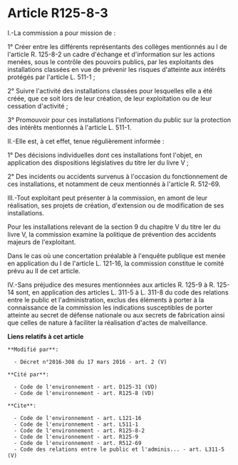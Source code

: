 # Article R125-8-3

I.-La commission a pour mission de : 

1° Créer entre les différents représentants des collèges mentionnés au I de l'article R. 125-8-2 un cadre d'échange et
d'information sur les actions menées, sous le contrôle des pouvoirs publics, par les exploitants des installations classées
en vue de prévenir les risques d'atteinte aux intérêts protégés par l'article L. 511-1 ; 

2° Suivre l'activité des installations classées pour lesquelles elle a été créée, que ce soit lors de leur création, de leur
exploitation ou de leur cessation d'activité ; 

3° Promouvoir pour ces installations l'information du public sur la protection des intérêts mentionnés à l'article L. 511-1. 

II.-Elle est, à cet effet, tenue régulièrement informée : 

1° Des décisions individuelles dont ces installations font l'objet, en application des dispositions législatives du titre Ier
du livre V ; 

2° Des incidents ou accidents survenus à l'occasion du fonctionnement de ces installations, et notamment de ceux mentionnés à
l'article R. 512-69. 

III.-Tout exploitant peut présenter à la commission, en amont de leur réalisation, ses projets de création, d'extension ou de
modification de ses installations. 

Pour les installations relevant de la section 9 du chapitre V du titre Ier du livre V, la commission examine la politique de
prévention des accidents majeurs de l'exploitant. 

Dans le cas où une concertation préalable à l'enquête publique est menée en application du I de l'article L. 121-16, la
commission constitue le comité prévu au II de cet article. 

IV.-Sans préjudice des mesures mentionnées aux articles R. 125-9 à R. 125-14 sont, en application des articles L. 311-5 à L.
311-8 du code des relations entre le public et l'administration, exclus des éléments à porter à la connaissance de la
commission les indications susceptibles de porter atteinte au secret de défense nationale ou aux secrets de fabrication ainsi
que celles de nature à faciliter la réalisation d'actes de malveillance.

**Liens relatifs à cet article**

	**Modifié par**:

	  - Décret n°2016-308 du 17 mars 2016 - art. 2 (V)

	**Cité par**:

	  - Code de l'environnement - art. D125-31 (VD)
	  - Code de l'environnement - art. R125-8 (VD)

	**Cite**:

	  - Code de l'environnement - art. L121-16
	  - Code de l'environnement - art. L511-1
	  - Code de l'environnement - art. R125-8-2
	  - Code de l'environnement - art. R125-9
	  - Code de l'environnement - art. R512-69
	  - Code des relations entre le public et l'adminis... - art. L311-5 (V)
